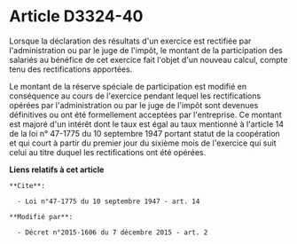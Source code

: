 # Article D3324-40

Lorsque la déclaration des résultats d'un exercice est rectifiée par l'administration ou par le juge de l'impôt, le montant
de la participation des salariés au bénéfice de cet exercice fait l'objet d'un nouveau calcul, compte tenu des rectifications
apportées. 

Le montant de la réserve spéciale de participation est modifié en conséquence au cours de l'exercice pendant lequel les
rectifications opérées par l'administration ou par le juge de l'impôt sont devenues définitives ou ont été formellement
acceptées par l'entreprise. Ce montant est majoré d'un intérêt dont le taux est égal au                 taux mentionné à
l'article 14 de la loi n° 47-1775 du 10 septembre 1947 portant statut de la coopération et qui court à partir du premier jour
du sixième mois de l'exercice qui suit celui au titre duquel les rectifications ont été opérées.

**Liens relatifs à cet article**

	**Cite**:

	  - Loi n°47-1775 du 10 septembre 1947 - art. 14

	**Modifié par**:

	  - Décret n°2015-1606 du 7 décembre 2015 - art. 2
